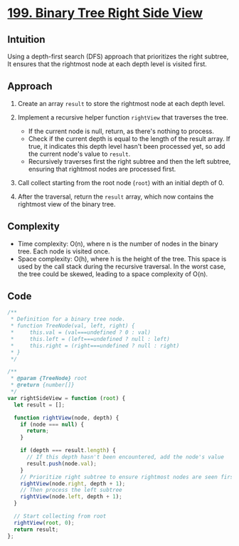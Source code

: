 # [199. Binary Tree Right Side View](https://leetcode.com/problems/binary-tree-right-side-view/description/)

## Intuition

Using a depth-first search (DFS) approach that prioritizes the right subtree, It ensures that the rightmost node at each depth level is visited first.

## Approach

1. Create an array `result` to store the rightmost node at each depth level.
2. Implement a recursive helper function `rightView` that traverses the tree. 
   - If the current node is null, return, as there's nothing to process.
   - Check if the current depth is equal to the length of the result array. If true, it indicates this depth level hasn't been processed yet, so add the current node's value to `result`.
   - Recursively traverses first the right subtree and then the left subtree, ensuring that rightmost nodes are processed first.

3. Call collect starting from the root node (`root`) with an initial depth of 0.
4. After the traversal, return the `result` array, which now contains the rightmost view of the binary tree.

## Complexity

- Time complexity: O(n), where n is the number of nodes in the binary tree. Each node is visited once.
- Space complexity: O(h), where h is the height of the tree. This space is used by the call stack during the recursive traversal. In the worst case, the tree could be skewed, leading to a space complexity of O(n).

## Code

```javascript
/**
 * Definition for a binary tree node.
 * function TreeNode(val, left, right) {
 *     this.val = (val===undefined ? 0 : val)
 *     this.left = (left===undefined ? null : left)
 *     this.right = (right===undefined ? null : right)
 * }
 */

/**
 * @param {TreeNode} root
 * @return {number[]}
 */
var rightSideView = function (root) {
  let result = [];

  function rightView(node, depth) {
    if (node === null) {
      return;
    }

    if (depth === result.length) {
      // If this depth hasn't been encountered, add the node's value
      result.push(node.val);
    }
    // Prioritize right subtree to ensure rightmost nodes are seen first
    rightView(node.right, depth + 1);
    // Then process the left subtree
    rightView(node.left, depth + 1);
  }

  // Start collecting from root
  rightView(root, 0);
  return result;
};
```
